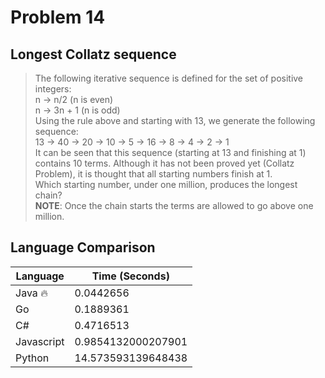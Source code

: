 # Problem 14

## Longest Collatz sequence

>The following iterative sequence is defined for the set of positive integers:  
>n → n/2 (n is even)  
>n → 3n + 1 (n is odd)  
>Using the rule above and starting with 13, we generate the following sequence:  
>13 → 40 → 20 → 10 → 5 → 16 → 8 → 4 → 2 → 1  
>It can be seen that this sequence (starting at 13 and finishing at 1) contains 10 terms. Although it has not been proved yet (Collatz Problem), it is thought that all starting numbers finish at 1.  
>Which starting number, under one million, produces the longest chain?  
>**NOTE**: Once the chain starts the terms are allowed to go above one million.

## Language Comparison

| Language     | Time (Seconds)        |
| ------------ | --------------------- |
| Java 🔥      | 0.0442656             |
| Go           | 0.1889361             |
| C#           | 0.4716513             |
| Javascript   | 0.9854132000207901    |
| Python       | 14.573593139648438    |
